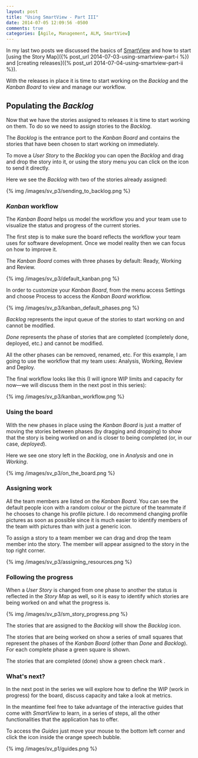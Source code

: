 ```yaml
---
layout: post
title: "Using SmartView - Part III"
date: 2014-07-05 12:09:56 -0500
comments: true
categories: [Agile, Management, ALM, SmartView]
---
```


In my last two posts we discussed the basics of [SmartView](http://smartviewapp.com) and how to start [using the Story Map]({% post_url 2014-07-03-using-smartview-part-i %}) and [creating releases]({% post_url 2014-07-04-using-smartview-part-ii %}).

With the releases in place it is time to start working on the _Backlog_ and the _Kanban Board_ to view and manage our workflow.

<!-- more -->

## Populating the _Backlog_

Now that we have the stories assigned to releases it is time to start working on them. To do so we need to assign stories to the _Backlog_.

The _Backlog_ is the entrance port to the _Kanban Board_ and contains the stories that have been chosen to start working on immediately.

To move a _User Story_ to the _Backlog_ you can open the _Backlog_ and drag and drop the story into it, or using the story menu you can click on the <i class='fa fa-inbox'></i> icon to send it directly.

Here we see the _Backlog_ with two of the stories already assigned:

{% img /images/sv_p3/sending_to_backlog.png %}

### _Kanban_ workflow

The _Kanban Board_ helps us model the workflow you and your team use to visualize the status and progress of the current stories. 

The first step is to make sure the board reflects the workflow your team uses for software development. Once we model reality then we can focus on how to improve it.

The _Kanban Board_ comes with three phases by default: Ready, Working and Review.

{% img /images/sv_p3/default_kanban.png %}

In order to customize your _Kanban Board_, from the menu <span class="fa-stack"><i class="fa fa-square fa-stack-2x"></i><i class="fa fa-th fa-inverse fa-stack-1x"></i></span> access Settings <i class='fa fa-wrench'></i> and choose Process <i class='fa fa-file-text'></i> to access the _Kanban Board_ workflow.

{% img /images/sv_p3/kanban_default_phases.png %}

_Backlog_ represents the input queue of the stories to start working on and cannot be modified.

_Done_ represents the phase of stories that are completed (completely done, deployed, etc.) and cannot be modified.

All the other phases can be removed, renamed, etc. For this example, I am going to use the workflow that my team uses: Analysis, Working, Review and Deploy.

The final workflow looks like this (I will ignore WIP limits and capacity for now—we will discuss them in the next post in this series):

{% img /images/sv_p3/kanban_workflow.png %}

### Using the board

With the new phases in place using the _Kanban Board_ is just a matter of moving the stories between phases (by dragging and dropping) to show that the story is being worked on and is closer to being completed (or, in our case, _deployed_).

Here we see one story left in the _Backlog_, one in _Analysis_ and one in _Working_.

{% img /images/sv_p3/on_the_board.png %}

### Assigning work

All the team members are listed on the _Kanban Board_. You can see the default people icon <i class='fa fa-user'></i> with a random colour or the picture of the teammate if he chooses to change his profile picture. I do recommend changing profile pictures as soon as possible since it is much easier to identify members of the team with pictures than with just a generic icon.

To assign a story to a team member we can drag and drop the team member into the story. The member will appear assigned to the story in the top right corner.

{% img /images/sv_p3/assigning_resources.png %}

### Following the progress

When a _User Story_ is changed from one phase to another the status is reflected in the _Story Map_ as well, so it is easy to identify which stories are being worked on and what the progress is.

{% img /images/sv_p3/sm_story_progress.png %}

The stories that are assigned to the _Backlog_ will show the _Backlog_ <i class='fa fa-inbox backlog'></i> icon.

The stories that are being worked on show a series of small squares 
<span class='progress'>
  <i class='fa fa-square'></i>
  <i class='fa fa-square'></i>
  <i class='fa fa-square'></i>
  <i class='fa fa-square'></i>
</span>
that represent the phases of the _Kanban Board_ (other than _Done_ and _Backlog_). For each complete phase a green square <i class='fa fa-square green'></i> is shown.

The stories that are completed (done) show a green check mark <i class='fa fa-check-circle green'></i>.

### What's next?

In the next post in the series we will explore how to define the WIP (work in progress) for the board, discuss capacity and take a look at metrics.

In the meantime feel free to take advantage of the interactive guides that come with _SmartView_ to learn, in a series of steps, all the other functionalities that the application has to offer.

To access the _Guides_ just move your mouse to the bottom left corner and click the <i class='fa fa-book'></i> icon inside the orange speech bubble.

{% img /images/sv_p1/guides.png %}
